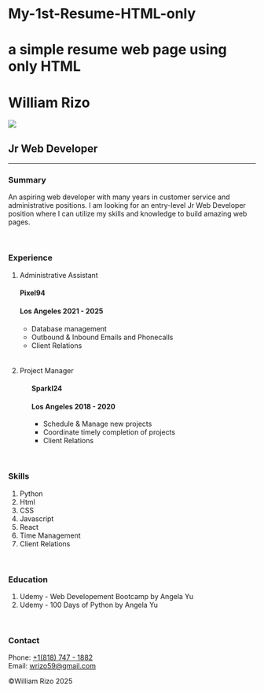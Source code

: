 # My-1st-Resume-HTML-only
# a simple resume web page using only HTML
<!DOCTYPE html>
<html lang="en">
<head>
    <meta charset="UTF-8">
    <meta name="viewport" content="width=device-width, initial-scale=1.0">
    <title>My Resume</title>
</head>
<body>
    <h1>William Rizo</h1> <img src="https://media.licdn.com/dms/image/v2/C4E03AQFetpCwZFGrYg/profile-displayphoto-shrink_200_200/profile-displayphoto-shrink_200_200/0/1516870116487?e=2147483647&v=beta&t=CuFsEmWw5DOz5bPOjIuh2ZWvp3j5WIUvHVPvAH6BvMI"/>
    <h2>Jr Web Developer</h2>
    <hr />
    <h3>Summary</h3>
    <p>An aspiring web developer with many years in customer service and administrative positions. I am looking for an entry-level Jr Web
       Developer position where I can utilize my skills and knowledge to build amazing web pages. 
    </p>
    <br />
    <h3>Experience</h3>
    <ol>
        <li>Administrative Assistant
            <h4>Pixel94</h4>
            <h4>Los Angeles 2021 - 2025</h4>
        </li>
            <ul>
                <li>Database management</li>
                <li>Outbound & Inbound Emails and Phonecalls</li>
                <li>Client Relations</li>
            </ul>
        <br />
        <br />
        <li>Project Manager</li>
            <ul>
                <h4>Sparkl24</h4>
                <h4>Los Angeles 2018 - 2020</h4>
                <ul>
                    <li>Schedule & Manage new projects</li>
                    <li>Coordinate timely completion of projects</li>
                    <li>Client Relations</li>
                </ul>
    </ol>
    <br />
    <h3>Skills</h3>
    <ol>
        <li>Python</li>
        <li>Html</li>
        <li>CSS</li>
        <li>Javascript</li>
        <li>React</li>
        <li>Time Management</li>
        <li>Client Relations</li>
    </ol>
    <br />
    <h3>Education</h3>
    <ol>
        <li>Udemy - Web Developement Bootcamp by Angela Yu</li>
        <li>Udemy - 100 Days of Python by Angela Yu</li>
    </ol>
    <br />
    <h3>Contact</h3>
    <p>
        Phone: <a href="tel:+18187471882">+1(818) 747 - 1882</a><br />
        Email: <a href="mailto:wrizo59@gmail.com">wrizo59@gmail.com</a><br />
    </p>
    <footer>&copy;William Rizo 2025</footer>
</body>
</html>
